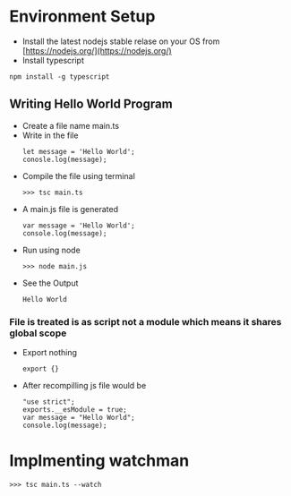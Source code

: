 # Environment Setup
- Install the latest nodejs stable relase on your OS from [https://nodejs.org/](https://nodejs.org/)
- Install typescript
 ```
 npm install -g typescript
 ```

## Writing Hello World Program
- Create a file name main.ts
- Write in the file
  ```
  let message = 'Hello World';
  conosle.log(message);
  ```
- Compile the file using terminal
  ```
  >>> tsc main.ts
  ```
- A main.js file is generated
  ```
  var message = 'Hello World';
  console.log(message);
  ```
- Run using node
  ```
  >>> node main.js
  ```
- See the Output
  ```
  Hello World
  ```


### File is treated is as script not a module which means it shares global scope
- Export nothing
   ```
   export {}
   ```
- After recompilling js file would be
  ```
  "use strict";
  exports.__esModule = true;
  var message = "Hello World";
  console.log(message);
  ```

# Implmenting watchman
```
>>> tsc main.ts --watch
```
